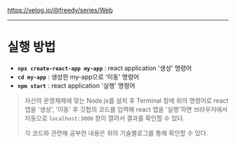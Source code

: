 https://velog.io/@freedy/series/Web

---

# 실행 방법
- **`npx create-react-app my-app`** : react application '생성' 명령어
- **`cd my-app`** : 생성한 my-app으로 '이동' 명령어
- **`npm start`** : react application '실행' 명령어

>자신의 운영체제에 맞는 Node.js를 설치 후
Terminal 창에 위의 명령어로 react 앱을 '생성', 
'이동' 후 깃헙의 코드를 입력해 react 앱을 '실행'하면
브라우저에서 자동으로 `localhost:3000` 창이 열려서 결과를 확인할 수 있다.
>
>각 코드와 관련해 공부한 내용은 위의 기술블로그를 통해 확인할 수 있다.
